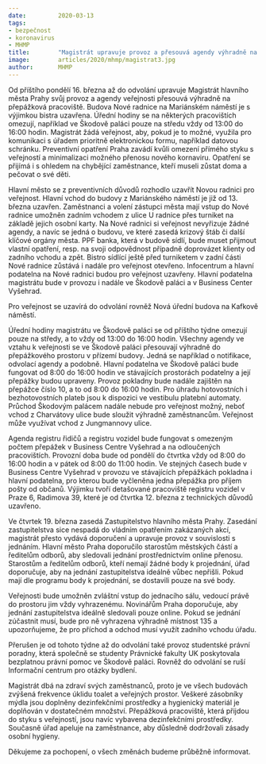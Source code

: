 ```yaml
---
date:         2020-03-13
tags:         
- bezpečnost 
- koronavirus 
- MHMP
title:        "Magistrát upravuje provoz a přesouvá agendy výhradně na přepážky. Uzavírá se Nová radnice a změny se dotknou i jednání zastupitelstva"
image: 	      articles/2020/mhmp/magistrat3.jpg
author:       MHMP
---
```


Od příštího pondělí 16. března až do odvolání upravuje Magistrát hlavního města Prahy svůj provoz a agendy veřejnosti přesouvá výhradně na přepážková pracoviště. Budova Nové radnice na Mariánském náměstí je s výjimkou bistra uzavřena. Úřední hodiny se na některých pracovištích omezují, například ve Škodově paláci pouze na středu vždy od 13:00 do 16:00 hodin. Magistrát žádá veřejnost, aby, pokud je to možné, využila pro komunikaci s úřadem prioritně elektronickou formu, například datovou schránku. Preventivní opatření Praha zavádí kvůli omezení přímého styku s veřejností a minimalizaci možného přenosu nového kornaviru. Opatření se přijímá i s ohledem na chybějící zaměstnance, kteří museli zůstat doma a pečovat o své děti.

Hlavní město se z preventivních důvodů rozhodlo uzavřít Novou radnici pro veřejnost. Hlavní vchod do budovy z Mariánského náměstí je již od 13. března uzavřen. Zaměstnanci a volení zástupci města mají vstup do Nové radnice umožněn zadním vchodem z ulice U radnice přes turniket na základě jejich osobní karty. Na Nové radnici si veřejnost nevyřizuje žádné agendy, a navíc se jedná o budovu, ve které zasedá krizový štáb či další klíčové orgány města. PPF banka, která v budově sídlí, bude muset přijmout vlastní opatření, resp. na svoji odpovědnost případně doprovázet klienty od zadního vchodu a zpět. Bistro sídlící ještě před turniketem v zadní části Nové radnice zůstává i nadále pro veřejnost otevřeno. Infocentrum a hlavní podatelna na Nové radnici budou pro veřejnost uzavřeny. Hlavní podatelna magistrátu bude v provozu i nadále ve Škodově paláci a v Business Center Vyšehrad.

Pro veřejnost se uzavírá do odvolání rovněž Nová úřední budova na Kafkově náměstí.

Úřední hodiny magistrátu ve Škodově paláci se od příštího týdne omezují pouze na středy, a to vždy od 13:00 do 16:00 hodin. Všechny agendy ve vztahu k veřejnosti se ve Škodově paláci přesouvají výhradně do přepážkového prostoru v přízemí budovy. Jedná se například o notifikace, odvolací agendy a podobně. Hlavní podatelna ve Škodově paláci bude fungovat od 8:00 do 16:00 hodin ve stávajících prostorách podatelny a její přepážky budou upraveny. Provoz pokladny bude nadále zajištěn na přepážce číslo 10, a to od 8:00 do 16:00 hodin. Pro úhradu hotovostních i bezhotovostních plateb jsou k dispozici ve vestibulu platební automaty. Průchod Škodovým palácem nadále nebude pro veřejnost možný, neboť vchod z Charvátovy ulice bude sloužit výhradně zaměstnancům. Veřejnost může využívat vchod z Jungmannovy ulice.

Agenda registru řidičů a registru vozidel bude fungovat s omezeným počtem přepážek v Business Centre Vyšehrad a na odloučených pracovištích. Provozní doba bude od pondělí do čtvrtka vždy od 8:00 do 16:00 hodin a v pátek od 8:00 do 11:00 hodin. Ve stejných časech bude v Business Centre Vyšehrad v provozu ve stávajících přepážkách pokladna i hlavní podatelna, pro kterou bude vyčleněna jedna přepážka pro příjem pošty od občanů. Výjimku tvoří detašované pracoviště registru vozidel v Praze 6, Radimova 39, které je od čtvrtka 12. března z technických důvodů uzavřeno.

Ve čtvrtek 19. března zasedá Zastupitelstvo hlavního města Prahy. Zasedání zastupitelstva sice nespadá do vládním opatřením zakázaných akcí, magistrát přesto vydává doporučení a upravuje provoz v souvislosti s jednáním. Hlavní město Praha doporučilo starostům městských částí a ředitelům odborů, aby sledovali jednání prostřednictvím online přenosu. Starostům a ředitelům odborů, kteří nemají žádné body k projednání, úřad doporučuje, aby na jednání zastupitelstva ideálně vůbec nepřišli. Pokud mají dle programu body k projednání, se dostavili pouze na své body.

Veřejnosti bude umožněn zvláštní vstup do jednacího sálu, vedoucí právě do prostoru jim vždy vyhrazenému. Novinářům Praha doporučuje, aby jednání zastupitelstva ideálně sledovali pouze online. Pokud se jednání zúčastnit musí, bude pro ně vyhrazena výhradně místnost 135 a upozorňujeme, že pro příchod a odchod musí využít zadního vchodu úřadu.

Přerušen je od tohoto týdne až do odvolání také provoz studentské právní poradny, která společně se studenty Právnické fakulty UK poskytovala bezplatnou právní pomoc ve Škodově paláci.  Rovněž do odvolání se ruší Informační centrum pro otázky bydlení.

Magistrát dbá na zdraví svých zaměstnanců, proto je ve všech budovách zvýšená frekvence úklidu toalet a veřejných prostor. Veškeré zásobníky mýdla jsou doplněny dezinfekčními prostředky a hygienický materiál je doplňován v dostatečném množství. Přepážková pracoviště, která přijdou do styku s veřejností, jsou navíc vybavena dezinfekčními prostředky. Současně úřad apeluje na zaměstnance, aby důsledně dodržovali zásady osobní hygieny.

Děkujeme za pochopení, o všech změnách budeme průběžně informovat.
